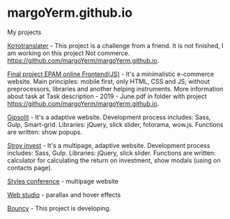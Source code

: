 # margoYerm.github.io
My projects

[Котоtranslater](https://margoyerm.github.io/kototranslater/src/) - This project is a challenge from a friend. It is not finished, I am working on this project  Not commerce. https://github.com/margoYerm/margoYerm.github.io.

[Final project EPAM online Frontend(JS)](https://margoyerm.github.io/YermachenkoM_finalProject_FL11/home.html) - It's a minimalistic e-commerce website. Main principles: mobile first, only HTML, CSS and JS; without preprocessors, libraries and another helping instruments. More information about task at Task description - 2019 - June.pdf in folder with project https://github.com/margoYerm/margoYerm.github.io.

[Gipsolit](https://margoYerm.github.io/gipsolit/app) -  It's a adaptive website. Development process includes: Sass, Gulp, Smart-grid. Libraries: jQuery, slick slider, fotorama, wow.js. Functions are written: show popups.

[Stroy invest](https://margoyerm.github.io/stroyInvest/app/) - It's a multipage, adaptive website. Development process includes: Sass, Gulp. Libraries: jQuery, slick slider. Functions are written: calculator for calculating the return on investment, show modals (using on contacts page).

[Styles conference](https://margoyerm.github.io/stylesConference/) - multipage website

[Web studio](https://margoyerm.github.io/webstudio/) - parallax and hover effects

[Bouncy](https://margoyerm.github.io/bouncy/app/) - This project is developing.




